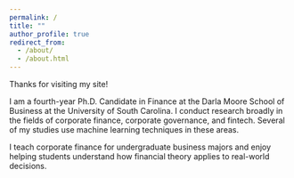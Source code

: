 ```yaml
---
permalink: /
title: ""
author_profile: true
redirect_from: 
  - /about/
  - /about.html
---
```


Thanks for visiting my site!


I am a fourth-year Ph.D. Candidate in Finance at the Darla Moore School of Business at the University of South Carolina. I conduct research broadly in the fields of corporate finance, corporate governance, and fintech. Several of my studies use machine learning techniques in these areas. 

I teach  corporate finance for undergraduate business majors and enjoy helping students understand how financial theory applies to real-world decisions.
